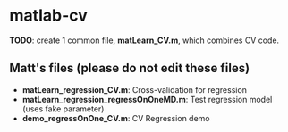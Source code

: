 matlab-cv
=========
**TODO**: create 1 common file, **matLearn_CV.m**, which combines CV code.


## Matt's files (please do not edit these files)
- **matLearn_regression_CV.m**: Cross-validation for regression
- **matLearn_regression_regressOnOneMD.m**: Test regression model (uses fake parameter)
- **demo_regressOnOne_CV.m**: CV Regression demo

